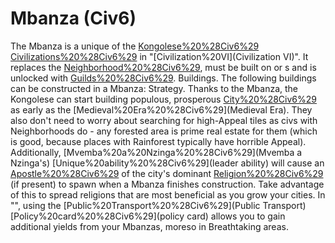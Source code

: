 # Mbanza (Civ6)

The Mbanza is a unique of the [Kongolese%20%28Civ6%29](Kongolese) [Civilizations%20%28Civ6%29](civilization) in "[Civilization%20VI](Civilization VI)". It replaces the [Neighborhood%20%28Civ6%29](Neighborhood), must be built on or s and is unlocked with [Guilds%20%28Civ6%29](Guilds).
Buildings.
The following buildings can be constructed in a Mbanza:
Strategy.
Thanks to the Mbanza, the Kongolese can start building populous, prosperous [City%20%28Civ6%29](cities) as early as the [Medieval%20Era%20%28Civ6%29](Medieval Era). They also don't need to worry about searching for high-Appeal tiles as civs with Neighborhoods do - any forested area is prime real estate for them (which is good, because places with Rainforest typically have horrible Appeal).
Additionally, [Mvemba%20a%20Nzinga%20%28Civ6%29](Mvemba a Nzinga's) [Unique%20ability%20%28Civ6%29](leader ability) will cause an [Apostle%20%28Civ6%29](Apostle) of the city's dominant [Religion%20%28Civ6%29](religion) (if present) to spawn when a Mbanza finishes construction. Take advantage of this to spread religions that are most beneficial as you grow your cities.
In "", using the [Public%20Transport%20%28Civ6%29](Public Transport) [Policy%20card%20%28Civ6%29](policy card) allows you to gain additional yields from your Mbanzas, moreso in Breathtaking areas.
